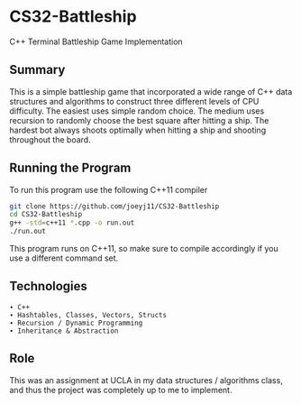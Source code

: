 # CS32-Battleship
C++ Terminal Battleship Game Implementation

## Summary
This is a simple battleship game that incorporated a wide range of C++ data structures and algorithms to construct three different levels of CPU difficulty. The easiest uses simple random choice. The medium uses recursion to randomly choose the best square after hitting a ship. The hardest bot always shoots optimally when hitting a ship and shooting throughout the board.

## Running the Program
To run this program use the following C++11 compiler

```bash
git clone https://github.com/joeyj11/CS32-Battleship
cd CS32-Battleship
g++ -std=c++11 *.cpp -o run.out
./run.out
```

This program runs on C++11, so make sure to compile accordingly if you use a different command set.

## Technologies
```
∙ C++
∙ Hashtables, Classes, Vectors, Structs
∙ Recursion / Dynamic Programming
∙ Inheritance & Abstraction
```

## Role
This was an assignment at UCLA in my data structures / algorithms class, and thus the project was completely up to me to implement.